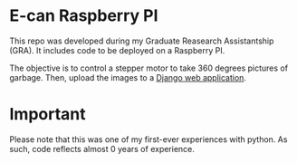 # E-can Raspberry PI

This repo was developed during my Graduate Reasearch Assistantship (GRA).
It includes code to be deployed on a Raspberry PI.

The objective is to control a stepper motor to take 360 degrees pictures of garbage.
Then, upload the images to a [Django web application](https://github.com/jsmedmar/ecan_app).

# Important

Please note that this was one of my first-ever experiences with python. As such, code reflects almost 0 years of experience.
